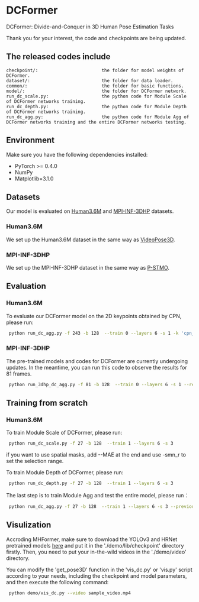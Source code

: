 # DCFormer
DCFormer: Divide-and-Conquer in 3D Human Pose Estimation Tasks

Thank you for your interest, the code and checkpoints are being updated.

## The released codes include
    checkpoint/:                        the folder for model weights of DCFormer.
    dataset/:                           the folder for data loader.
    common/:                            the folder for basic functions.
    model/:                             the folder for DCFormer network.
    run_dc_scale.py:                    the python code for Module Scale of DCFormer networks training.
    run_dc_depth.py:                    the python code for Module Depth of DCFormer networks training.
    run_dc_agg.py:                      the python code for Module Agg of DCFormer networks training and the entire DCFormer networks testing.

## Environment
Make sure you have the following dependencies installed:
* PyTorch >= 0.4.0
* NumPy
* Matplotlib=3.1.0

## Datasets
Our model is evaluated on [Human3.6M](http://vision.imar.ro/human3.6m) and [MPI-INF-3DHP](https://vcai.mpi-inf.mpg.de/3dhp-dataset/) datasets.
### Human3.6M
We set up the Human3.6M dataset in the same way as [VideoPose3D](https://github.com/facebookresearch/VideoPose3D/blob/master/DATASETS.md). 
### MPI-INF-3DHP
We set up the MPI-INF-3DHP dataset in the same way as [P-STMO](https://github.com/paTRICK-swk/P-STMO). 

## Evaluation
### Human3.6M
To evaluate our DCFormer model on the 2D keypoints obtained by CPN, please run:
```bash
 python run_dc_agg.py -f 243 -b 128  --train 0 --layers 6 -s 1 -k 'cpn_ft_h36m_dbb' --reload 1 --previous_dir_scale ./checkpoint/Human36M/agg_scale_5_4033.pth --previous_dir_depth ./checkpoint/Human36M/agg_depth_5_4033.pth --previous_dir_agg ./checkpoint/Human36M/agg_5_4033.pth
```
### MPI-INF-3DHP
The pre-trained models and codes for DCFormer are currently undergoing updates. In the meantime, you can run this code to observe the results for 81 frames.
```bash
 python run_3dhp_dc_agg.py -f 81 -b 128  --train 0 --layers 6 -s 1 --reload 1 --previous_dir_scale ./checkpoint/3DHP/3dhp_agg_scale_4_2282.pth --previous_dir_depth ./checkpoint/3DHP/3dhp_agg_depth_4_2282.pth --previous_dir_agg ./checkpoint/3DHP/3dhp_agg_4_2282.pth
```
## Training from scratch
### Human3.6M
To train Module Scale of DCFormer, please run:
```bash
 python run_dc_scale.py -f 27 -b 128  --train 1 --layers 6 -s 3 
```
if you want to use spatial masks, add --MAE at the end and use -smn_r to set the selection range.

To train Module Depth of DCFormer, please run:
```bash
 python run_dc_depth.py -f 27 -b 128  --train 1 --layers 6 -s 3 
```
The last step is to train Module Agg and test the entire model, please run：
```bash
 python run_dc_agg.py -f 27 -b 128  --train 1 --layers 6 -s 3 --previous_dir_scale ./checkpoint/your_best_scale_module.pth --previous_dir_depth ./checkpoint/your_best_depth_module.pth
```

## Visulization
Accroding MHFormer, make sure to download the YOLOv3 and HRNet pretrained models [here](https://drive.google.com/drive/folders/1_ENAMOsPM7FXmdYRbkwbFHgzQq_B_NQA) and put it in the './demo/lib/checkpoint' directory firstly. Then, you need to put your in-the-wild videos in the './demo/video' directory.

You can modify the 'get_pose3D' function in the 'vis_dc.py' or 'vis.py' script according to your needs, including the checkpoint and model parameters, and then execute the following command:

```bash
 python demo/vis_dc.py --video sample_video.mp4
```
